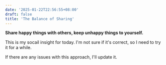 ```yaml
---
date: '2025-01-22T22:56:55+08:00'
draft: false
title: 'The Balance of Sharing'
---
```


**Share happy things with others, keep unhappy things to yourself.**

This is my socail insight for today. I'm not sure if it's correct, so I need to try it for a while.

If there are any issues with this approach, I'll update it.
